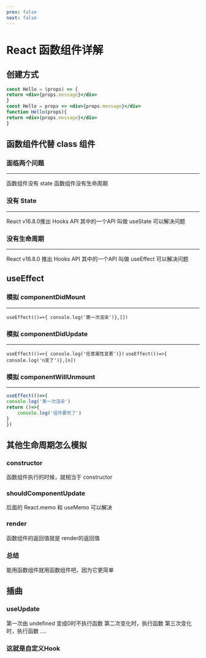 ```yaml
---
prev: false
next: false
---
```

# React 函数组件详解

## 创建方式

```jsx
const Hello = (props) => {
return <div>{props.message}</div>
}
const Hello = props => <div>{props.message}</div>
function Hello(props){
return <div>{props.message}</div>
}
```

## 函数组件代替 class 组件

### 面临两个问题

---

函数组件没有 state
函数组件没有生命周期

### 没有 State

---

React v16.8.0推出 Hooks API
其中的一个API 叫做 useState 可以解决问题

### 没有生命周期

---

React v16.8.0 推出 Hooks API
其中的一个API 叫做 useEffect 可以解决问题

## useEffect

### 模拟 componentDidMount

---

`useEffect(()=>{ console.log('第一次渲染')},[])`

### 模拟 componentDidUpdate

---

`useEffect(()=>{ console.log('任意属性变更')})`
`useEffect(()=>{ console.log('n变了')},[n])`

### 模拟 componentWillUnmount

---

```jsx
useEffect(()=>{
console.log('第一次渲染')
return ()=>{
    console.log('组件要死了')
}
})
```

## 其他生命周期怎么模拟

### constructor

函数组件执行的时候，就相当于 constructor

### shouldComponentUpdate

后面的 React.memo 和 useMemo 可以解决

### render

函数组件的返回值就是 render的返回值

### 总结

能用函数组件就用函数组件吧，因为它更简单

## 插曲

### useUpdate

第一次由 undefined 变成0时不执行函数
第二次变化时，执行函数
第三次变化时，执行函数
....

### 这就是自定义Hook

